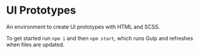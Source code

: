 # UI Prototypes
An environment to create UI prototypes with HTML and SCSS.

To get started run `npm i` and then `npm start`, which runs Gulp and refreshes when files are updated.
